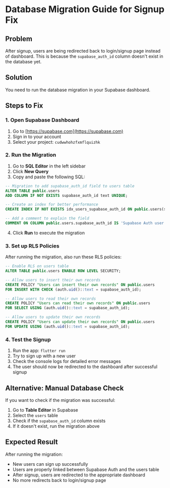 # Database Migration Guide for Signup Fix

## Problem
After signup, users are being redirected back to login/signup page instead of dashboard. This is because the `supabase_auth_id` column doesn't exist in the database yet.

## Solution
You need to run the database migration in your Supabase dashboard.

## Steps to Fix

### 1. Open Supabase Dashboard
1. Go to [https://supabase.com](https://supabase.com)
2. Sign in to your account
3. Select your project: `cudwwhohzfxmflquizhk`

### 2. Run the Migration
1. Go to **SQL Editor** in the left sidebar
2. Click **New Query**
3. Copy and paste the following SQL:

```sql
-- Migration to add supabase_auth_id field to users table
ALTER TABLE public.users 
ADD COLUMN IF NOT EXISTS supabase_auth_id text UNIQUE;

-- Create an index for better performance
CREATE INDEX IF NOT EXISTS idx_users_supabase_auth_id ON public.users(supabase_auth_id);

-- Add a comment to explain the field
COMMENT ON COLUMN public.users.supabase_auth_id IS 'Supabase Auth user ID for linking with authentication system';
```

4. Click **Run** to execute the migration

### 3. Set up RLS Policies
After running the migration, also run these RLS policies:

```sql
-- Enable RLS on users table
ALTER TABLE public.users ENABLE ROW LEVEL SECURITY;

-- Allow users to insert their own records
CREATE POLICY "Users can insert their own records" ON public.users
FOR INSERT WITH CHECK (auth.uid()::text = supabase_auth_id);

-- Allow users to read their own records
CREATE POLICY "Users can read their own records" ON public.users
FOR SELECT USING (auth.uid()::text = supabase_auth_id);

-- Allow users to update their own records
CREATE POLICY "Users can update their own records" ON public.users
FOR UPDATE USING (auth.uid()::text = supabase_auth_id);
```

### 4. Test the Signup
1. Run the app: `flutter run`
2. Try to sign up with a new user
3. Check the console logs for detailed error messages
4. The user should now be redirected to the dashboard after successful signup

## Alternative: Manual Database Check
If you want to check if the migration was successful:

1. Go to **Table Editor** in Supabase
2. Select the `users` table
3. Check if the `supabase_auth_id` column exists
4. If it doesn't exist, run the migration above

## Expected Result
After running the migration:
- New users can sign up successfully
- Users are properly linked between Supabase Auth and the users table
- After signup, users are redirected to the appropriate dashboard
- No more redirects back to login/signup page
